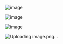 ![image](https://github.com/JeffreyMardoqueo-17/Drag-and-Drop/assets/126411958/d0b18acf-ed73-425e-8e71-7d15643ccfe9)

![image](https://github.com/JeffreyMardoqueo-17/Drag-and-Drop/assets/126411958/9c2a31b9-c6e8-4cfc-9c2c-cf3ca3e39d27)

![image](https://github.com/JeffreyMardoqueo-17/Drag-and-Drop/assets/126411958/4a55dd74-3dbf-4da0-afdf-ed4ca2420730)

![Uploading image.png…]()
